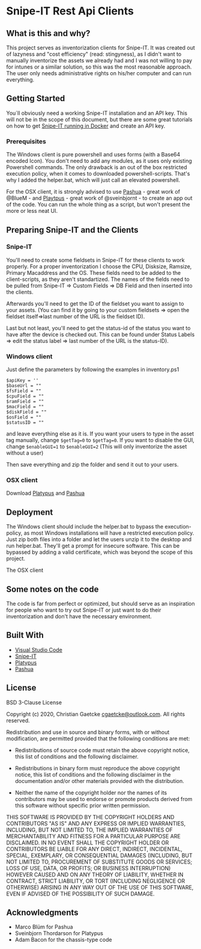 # Snipe-IT Rest Api Clients

## What is this and why?
This project serves as inventorization clients for Snipe-IT. It was created out of lazyness and "cost efficiency" (read: stingyness), as I didn't want to manually inventorize the assets we already had and I was not willing to pay for intunes or a similar solution, so this was the most reasonable approach. The user only needs administrative rights on his/her
computer and can run everything.

## Getting Started

You´ll obviously need a working Snipe-IT installation and an API key. 
This will not be in the scope of this document, but there are some great tutorials
on how to get [Snipe-IT running in Docker](https://snipe-it.readme.io/docs/docker) and create an API key.

### Prerequisites

The Windows client is pure powershell and uses forms (with a Base64 encoded Icon).
You don't need to add any modules, as it uses only existing Powershell commands. The only drawback is
an out of the box restricted execution policy, when it comes to downloaded powershell-scripts.
That's why I added the helper.bat, which will just call an elevated powershell.

For the OSX client, it is strongly advised to use [Pashua](https://github.com/BlueM/Pashua) - great work of @BlueM -
and [Playtpus](https://github.com/sveinbjornt/Platypus) - great work of @sveinbjornt -  to create an app out of the code.
You can run the whole thing as a script, but won't present the more or less neat UI.




## Preparing Snipe-IT and the Clients

### Snipe-IT

You'll need to create some fieldsets in Snipe-IT for these clients to work properly. For a proper inventorization I choose the CPU, Disksize, Ramsize, Primary Macaddress and the OS.
These fields need to be added to the client-scripts, as they aren't standartized. The names of the fields need to be pulled from Snipe-IT => Custom Fields => DB Field and then inserted into the clients.



Afterwards you'll need to get the ID of the fieldset you want to assign to your assets. (You can find it by going to your custom fieldsets => open the fieldset itself=>last number of the URL is the fieldset ID).

Last but not least, you'll need to get the status-id of the status you want to have after the device is checked out. This can be found under Status Labels => edit the status label => last number of the URL is the status-ID).

### Windows client

Just define the parameters by following the examples in inventory.ps1
```
$apiKey = ''
$baseUrl = ""
$fsField = ""
$cpuField = ""
$ramField = ""
$macField = ""
$diskField = ""
$osField = ""
$statusID = ""
```
and leave everything else as it is. 
If you want your users to type in the asset tag manually, change `$getTag=0` to `$getTag=0`.
If you want to disable the GUI, change `$enableGUI=1` to `$enableGUI=2` (This will only inventorize the asset without a user)

Then save everything and zip the folder and send it out to your users.

### OSX client

Download [Platypus](https://github.com/sveinbjornt/Platypus) and [Pashua](https://github.com/BlueM/Pashua)

## Deployment

The Windows client should include the helper.bat to bypass the execution-policy, as most Windows installations will have a restricted execution policy. Just zip both files into a folder
and let the users unzip it to the desktop and run helper.bat. They'll get a prompt for insecure software. This can be bypassed by adding a valid certificate, which was beyond the scope of this project.

The OSX client 

## Some notes on the code

The code is far from perfect or optimized, but should serve as an inspiration for people who want to try out Snipe-IT or just want to do their inventorization and don't have the necessary environment.

## Built With

* [Visual Studio Code](https://code.visualstudio.com/) 
* [Snipe-IT](https://snipeitapp.com/)
* [Platypus](https://github.com/sveinbjornt/Platypus)
* [Pashua](https://github.com/BlueM/Pashua)

## License
BSD 3-Clause License

Copyright (c) 2020, Christian Gaetcke <cgaetcke@outlook.com>.
All rights reserved.

Redistribution and use in source and binary forms, with or without
modification, are permitted provided that the following conditions are met:

* Redistributions of source code must retain the above copyright notice, this
  list of conditions and the following disclaimer.

* Redistributions in binary form must reproduce the above copyright notice,
  this list of conditions and the following disclaimer in the documentation
  and/or other materials provided with the distribution.

* Neither the name of the copyright holder nor the names of its
  contributors may be used to endorse or promote products derived from
  this software without specific prior written permission.

THIS SOFTWARE IS PROVIDED BY THE COPYRIGHT HOLDERS AND CONTRIBUTORS "AS IS"
AND ANY EXPRESS OR IMPLIED WARRANTIES, INCLUDING, BUT NOT LIMITED TO, THE
IMPLIED WARRANTIES OF MERCHANTABILITY AND FITNESS FOR A PARTICULAR PURPOSE ARE
DISCLAIMED. IN NO EVENT SHALL THE COPYRIGHT HOLDER OR CONTRIBUTORS BE LIABLE
FOR ANY DIRECT, INDIRECT, INCIDENTAL, SPECIAL, EXEMPLARY, OR CONSEQUENTIAL
DAMAGES (INCLUDING, BUT NOT LIMITED TO, PROCUREMENT OF SUBSTITUTE GOODS OR
SERVICES; LOSS OF USE, DATA, OR PROFITS; OR BUSINESS INTERRUPTION) HOWEVER
CAUSED AND ON ANY THEORY OF LIABILITY, WHETHER IN CONTRACT, STRICT LIABILITY,
OR TORT (INCLUDING NEGLIGENCE OR OTHERWISE) ARISING IN ANY WAY OUT OF THE USE
OF THIS SOFTWARE, EVEN IF ADVISED OF THE POSSIBILITY OF SUCH DAMAGE.

## Acknowledgments

* Marco Blüm for Pashua
* Sveinbjorn Thordarson for Platypus
* Adam Bacon for the chassis-type code

